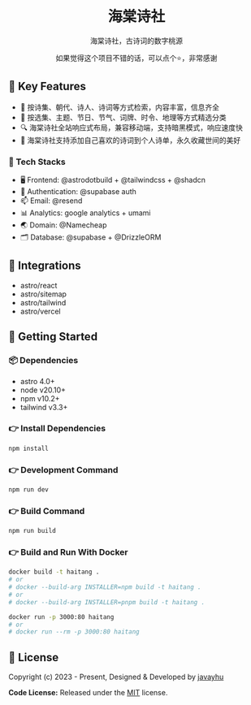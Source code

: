 <h1 align=center>海棠诗社</h1>

<p align=center>海棠诗社，古诗词的数字桃源</p>

<p align=center>如果觉得这个项目不错的话，可以点个⭐，非常感谢 </p>

## 📌 Key Features

- 🎯 按诗集、朝代、诗人、诗词等方式检索，内容丰富，信息齐全
- 📝 按选集、主题、节日、节气、词牌、时令、地理等方式精选分类
- 🔍 海棠诗社全站响应式布局，兼容移动端，支持暗黑模式，响应速度快
- 👤 海棠诗社支持添加自己喜欢的诗词到个人诗单，永久收藏世间的美好

### 📄 Tech Stacks

- 🖥️ Frontend: @astrodotbuild + @tailwindcss + @shadcn
- 👤 Authentication: @supabase auth
- 📫 Email: @resend
- 📊 Analytics: google analytics + umami
- 🌏 Domain: @Namecheap
- 🗂️ Database: @supabase + @DrizzleORM

## 🔗 Integrations

- astro/react
- astro/sitemap
- astro/tailwind
- astro/vercel

## 🚀 Getting Started

### 📦 Dependencies

- astro 4.0+
- node v20.10+
- npm v10.2+
- tailwind v3.3+

### 👉 Install Dependencies

```bash
npm install
```

### 👉 Development Command

```bash
npm run dev
```

### 👉 Build Command

```bash
npm run build
```

### 👉 Build and Run With Docker

```bash
docker build -t haitang .
# or
# docker --build-arg INSTALLER=npm build -t haitang .
# or
# docker --build-arg INSTALLER=pnpm build -t haitang .

docker run -p 3000:80 haitang
# or
# docker run --rm -p 3000:80 haitang
```

<!-- licence -->
## 📝 License

Copyright (c) 2023 - Present, Designed & Developed by [javayhu](https://javayhu.site)

**Code License:** Released under the [MIT](LICENSE) license.
